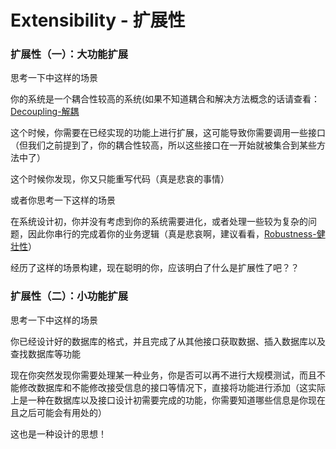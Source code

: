 # Extensibility - 扩展性
### 扩展性（一）：大功能扩展

思考一下中这样的场景

你的系统是一个耦合性较高的系统(如果不知道耦合和解决方法概念的话请查看：[Decoupling-解耦](decoupling.md)

这个时候，你需要在已经实现的功能上进行扩展，这可能导致你需要调用一些接口（但我们之前提到了，你的耦合性较高，所以这些接口在一开始就被集合到某些方法中了）

这个时候你发现，你又只能重写代码（真是悲哀的事情）

或者你思考一下这样的场景

在系统设计初，你并没有考虑到你的系统需要进化，或者处理一些较为复杂的问题，因此你串行的完成着你的业务逻辑（真是悲哀啊，建议看看，[Robustness-健壮性](robustness.md)）

经历了这样的场景构建，现在聪明的你，应该明白了什么是扩展性了吧？？

### 扩展性（二）：小功能扩展

思考一下中这样的场景

你已经设计好的数据库的格式，并且完成了从其他接口获取数据、插入数据库以及查找数据库等功能

现在你突然发现你需要处理某一种业务，你是否可以再不进行大规模测试，而且不能修改数据库和不能修改接受信息的接口等情况下，直接将功能进行添加（这实际上是一种在数据库以及接口设计初需要完成的功能，你需要知道哪些信息是你现在且之后可能会有用处的）

这也是一种设计的思想！
